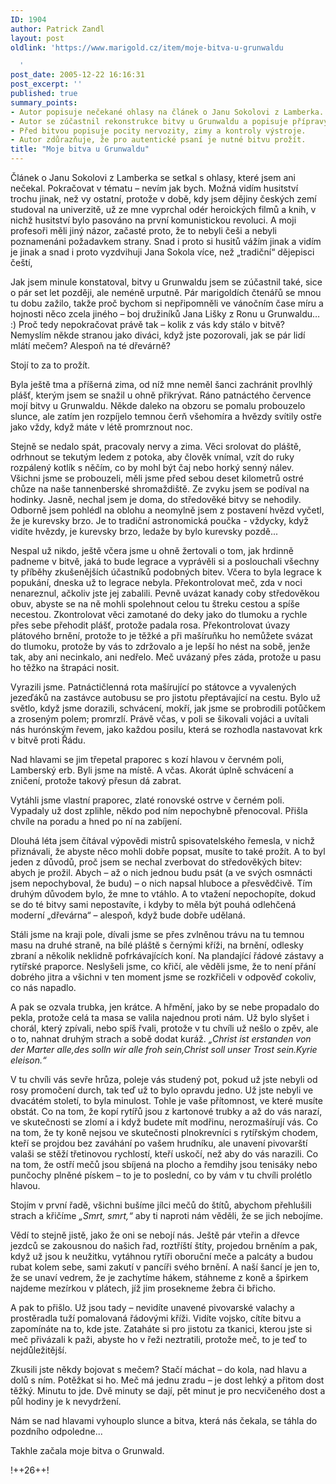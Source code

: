 ```yaml
---
ID: 1904
author: Patrick Zandl
layout: post
oldlink: 'https://www.marigold.cz/item/moje-bitva-u-grunwaldu

  '
post_date: 2005-12-22 16:16:31
post_excerpt: ''
published: true
summary_points:
- Autor popisuje nečekané ohlasy na článek o Janu Sokolovi z Lamberka.
- Autor se zúčastnil rekonstrukce bitvy u Grunwaldu a popisuje přípravy.
- Před bitvou popisuje pocity nervozity, zimy a kontroly výstroje.
- Autor zdůrazňuje, že pro autentické psaní je nutné bitvu prožít.
title: "Moje bitva u Grunwaldu"
---
```


<p>Článek o Janu Sokolovi z Lamberka se setkal s ohlasy, které jsem ani nečekal. Pokračovat v tématu – nevím jak bych. Možná vidím husitství trochu jinak, než vy ostatní, protože v době, kdy jsem dějiny českých zemí studoval na univerzitě, už ze mne vyprchal odér heroických filmů a knih, v nichž husitství bylo pasováno na první komunistickou revoluci. A moji profesoři měli jiný názor, začasté proto, že to nebyli češi a nebyli poznamenáni požadavkem strany. Snad i proto si husitů vážím jinak a vidím je jinak a snad i proto vyzdvihuji Jana Sokola více,  než „tradiční“ dějepisci čeští, </p>

<p>Jak jsem minule konstatoval, bitvy u Grunwaldu jsem se zúčastnil také, sice o pár set let později, ale neméně urputně. Pár marigoldích čtenářů se mnou tu dobu zažilo, takže proč bychom si  nepřipomněli ve vánočním čase míru a hojnosti něco zcela jiného – boj družiníků Jana Lišky z Ronu u Grunwaldu… :)  Proč tedy nepokračovat právě tak – kolik z vás kdy stálo v bitvě? Nemyslím někde stranou jako diváci, když jste pozorovali, jak se pár lidí mlátí mečem? Alespoň na té dřevárně?</p>

<p>Stojí to za to prožít. </p>

<p>Byla ještě tma a příšerná zima, od níž  mne neměl šanci zachránit provlhlý plášť, kterým jsem se snažil u ohně přikrývat. Ráno patnáctého července mojí bitvy u Grunwaldu. Někde daleko na obzoru se pomalu probouzelo slunce, ale zatím jen rozpíjelo temnou čerň všehomíra a hvězdy svítily ostře jako vždy, když máte v létě promrznout noc. </p>

<p>Stejně se nedalo spát, pracovaly nervy a zima. Věci srolovat do pláště, odrhnout se tekutým ledem z potoka, aby člověk vnímal, vzít do ruky rozpálený kotlík s něčím, co by mohl být čaj nebo horký senný nálev.  Všichni jsme se probouzeli, měli jsme před sebou deset kilometrů ostré chůze na naše tannenberské shromaždiště. Ze zvyku jsem se podíval na hodinky. Jasně, nechal jsem je doma, do středověké bitvy se nehodily. Odborně jsem pohlédl na oblohu a neomylně jsem z postavení hvězd vyčetl, že je kurevsky brzo. Je to tradiční astronomická poučka - vždycky, když vidíte hvězdy, je kurevsky brzo, ledaže by bylo kurevsky pozdě...
</p>

<!--more--><p>Nespal už nikdo, ještě včera jsme u ohně žertovali o tom, jak hrdinně padneme v bitvě, jaká to bude legrace a vyprávěli si a poslouchali všechny ty příběhy zkušenějších účastníků podobných bitev. Včera to byla legrace k popukání, dneska už to legrace nebyla. Překontrolovat meč, zda v noci nenareznul, ačkoliv jste jej zabalili. Pevně uvázat kanady coby středověkou obuv, abyste se na ně mohli spolehnout celou tu štreku cestou a spíše necestou. Zkontrolovat věci zamotané do deky jako do tlumoku a rychle přes sebe přehodit plášť, protože padala rosa. Překontrolovat úvazy plátového brnění, protože to je těžké a při mašíruňku ho nemůžete svázat do tlumoku, protože by vás to zdržovalo a je lepší ho nést na sobě, jenže tak, aby ani necinkalo, ani nedřelo. Meč uvázaný přes záda, protože u pasu ho těžko na štrapáci nosit.  </p>

<p>Vyrazili jsme. Patnáctičlenná rota mašírující po státovce a vyvalených jezeďáků na zastávce autobusu se pro jistotu přeptávající na cestu.  Bylo už světlo, když jsme dorazili, schvácení, mokří, jak jsme se probrodili potůčkem a zroseným polem; promrzlí. Právě včas, v poli se šikovali vojáci a uvítali nás hurónským řevem, jako každou posilu, která se rozhodla nastavovat krk v bitvě proti Řádu. </p>

<p>Nad hlavami se jim třepetal praporec s kozí hlavou v červném poli, Lamberský erb. Byli jsme na místě. A včas. Akorát úplně schvácení a zničení, protože takový přesun dá zabrat. </p>

<p>Vytáhli jsme vlastní praporec, zlaté ronovské ostrve v černém poli. Vypadaly už dost zplihle, někdo pod ním nepochybně přenocoval. Přišla chvíle na poradu a hned po ní na zabíjení. </p>

<p>Dlouhá léta jsem čítával výpovědi mistrů spisovatelského řemesla, v nichž přiznávali, že abyste něco mohli dobře popsat, musíte to také prožít. A to byl jeden z důvodů, proč jsem se nechal zverbovat do středověkých bitev: abych je prožil. Abych – až o nich jednou budu psát (a ve svých osmnácti jsem nepochyboval, že budu) – o nich napsal hluboce a přesvědčivě. Tím druhým důvodem bylo, že mne to vtáhlo. A to vtažení nepochopíte, dokud se do té bitvy sami nepostavíte, i  kdyby to měla být pouhá odlehčená moderní „dřevárna“ – alespoň, když bude dobře udělaná. </p>

<p>Stáli jsme na kraji pole, dívali jsme se přes zvlněnou trávu na tu temnou masu na druhé straně, na bílé pláště s černými kříži, na brnění, odlesky zbraní a několik neklidně pofrkávajících koní. Na plandající řádové zástavy a rytířské praporce. Neslyšeli jsme, co křičí, ale věděli jsme, že to není přání dobrého jitra a všichni v ten moment jsme se rozkřičeli v odpověď cokoliv, co nás napadlo. </p>

<p>A pak se ozvala trubka, jen krátce. A hřmění, jako by se nebe propadalo do pekla, protože celá ta masa se valila najednou proti nám. Už bylo slyšet i chorál, který zpívali, nebo spíš řvali, protože v tu chvíli už nešlo o zpěv, ale o to, nahnat druhým strach a sobě dodat kuráž. <em>„Christ ist erstanden von der Marter alle,des solln wir alle froh sein,Christ soll unser Trost sein.Kyrie eleison.“</em></p>

<p>V tu chvíli vás sevře hrůza, poleje vás studený pot, pokud už jste nebyli od rosy promočení durch, tak teď už to bylo opravdu jedno. Už jste nebyli ve dvacátém století, to byla minulost. Tohle je vaše přítomnost, ve které musíte obstát. Co na tom, že kopí rytířů jsou z kartonové trubky a až do vás narazí, ve skutečnosti se zlomí a i když budete mít modřinu,  nerozmašírují vás. Co na tom, že ty koně nejsou ve skutečnosti plnokrevníci s rytířským chodem, kteří se projdou bez zaváhání po vašem hrudníku, ale unavení pivovarští valaši se stěží třetinovou rychlostí, kteří uskočí, než aby do vás narazili. Co na tom, že ostří mečů jsou sbíjená na plocho a řemdihy jsou tenisáky nebo punčochy plněné pískem – to je to poslední, co by vám v tu chvíli prolétlo hlavou. </p>

<p>Stojím v první řadě,  všichni bušíme jílci mečů do štítů, abychom přehlušili strach a křičíme <em>„Smrt, smrt,“</em>  aby ti naproti nám věděli, že se jich nebojíme. </p>

<p>Vědí to stejně jistě, jako že oni se nebojí nás. Ještě pár vteřin a dřevce jezdců se zakousnou do našich řad, roztříští štíty, projedou brněním a pak, když už jsou k neužitku, vytáhnou rytíři oboruční meče a palcáty a budou rubat kolem sebe, sami zakutí v pancíři svého brnění. A naší šancí je jen to, že se unaví vedrem, že je zachytíme hákem, stáhneme z koně a špirkem najdeme mezírkou v plátech, jíž jim prosekneme žebra či břicho. </p>

<p>A pak to přišlo. Už jsou tady – nevidíte unavené pivovarské valachy a prostěradla tuží pomalovaná řádovými kříži. Vidíte vojsko, cítíte bitvu a zapomínáte na to, kde jste. Zataháte  si pro jistotu za tkanici, kterou jste si meč přivázali k paži, abyste ho v řeži neztratili, protože meč, to je teď to nejdůležitější. </p>

<p>Zkusili jste někdy bojovat s mečem? Stačí máchat – do kola, nad hlavu a dolů s ním. Potěžkat si ho. Meč má jednu zradu – je dost lehký a přitom dost těžký. Minutu to jde. Dvě minuty se dají, pět minut je pro necvičeného dost a půl hodiny je k nevydržení. </p>

<p>Nám se nad hlavami vyhouplo slunce a bitva, která nás čekala, se táhla do pozdního odpoledne... </p>

<p>Takhle začala moje bitva o Grunwald.
</p>

<p>!++26++!
</p>